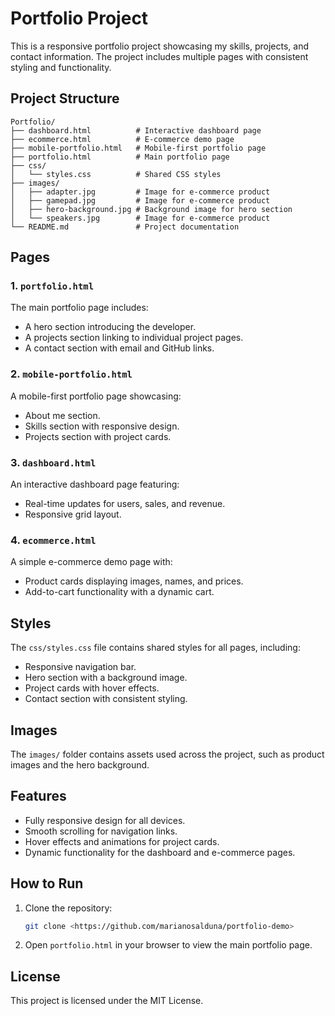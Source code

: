 # Portfolio Project

This is a responsive portfolio project showcasing my skills, projects, and contact information. The project includes multiple pages with consistent styling and functionality.

## Project Structure

```
Portfolio/
├── dashboard.html          # Interactive dashboard page
├── ecommerce.html          # E-commerce demo page
├── mobile-portfolio.html   # Mobile-first portfolio page
├── portfolio.html          # Main portfolio page
├── css/
│   └── styles.css          # Shared CSS styles
├── images/
│   ├── adapter.jpg         # Image for e-commerce product
│   ├── gamepad.jpg         # Image for e-commerce product
│   ├── hero-background.jpg # Background image for hero section
│   └── speakers.jpg        # Image for e-commerce product
└── README.md               # Project documentation
```

## Pages

### 1. `portfolio.html`
The main portfolio page includes:
- A hero section introducing the developer.
- A projects section linking to individual project pages.
- A contact section with email and GitHub links.

### 2. `mobile-portfolio.html`
A mobile-first portfolio page showcasing:
- About me section.
- Skills section with responsive design.
- Projects section with project cards.

### 3. `dashboard.html`
An interactive dashboard page featuring:
- Real-time updates for users, sales, and revenue.
- Responsive grid layout.

### 4. `ecommerce.html`
A simple e-commerce demo page with:
- Product cards displaying images, names, and prices.
- Add-to-cart functionality with a dynamic cart.

## Styles
The `css/styles.css` file contains shared styles for all pages, including:
- Responsive navigation bar.
- Hero section with a background image.
- Project cards with hover effects.
- Contact section with consistent styling.

## Images
The `images/` folder contains assets used across the project, such as product images and the hero background.

## Features
- Fully responsive design for all devices.
- Smooth scrolling for navigation links.
- Hover effects and animations for project cards.
- Dynamic functionality for the dashboard and e-commerce pages.

## How to Run
1. Clone the repository:
   ```bash
   git clone <https://github.com/marianosalduna/portfolio-demo>
   ```
2. Open `portfolio.html` in your browser to view the main portfolio page.

## License
This project is licensed under the MIT License.
